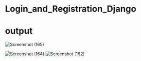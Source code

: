 ﻿# Login_and_Registration_Django
# output

![Screenshot (165)](https://github.com/artichaudhari/Login_and_Registration_Django/assets/140196036/8bbcb048-4a5d-4a54-8c95-709e6b046a38)

![Screenshot (164)](https://github.com/artichaudhari/Login_and_Registration_Django/assets/140196036/4d14dc20-9797-4163-8f0c-ca8c272f8b91)
![Screenshot (162)](https://github.com/artichaudhari/Login_and_Registration_Django/assets/140196036/c34176f4-459a-4760-a456-7dc1abd973a0)
